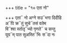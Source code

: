 +++
title = "१० एता नो"

+++
एता᳓ नो अग्ने सउ᳓भगा दिदीहि  
अ᳓पि क्र᳓तुं सुचे᳓तसं वतेम  
वि᳓श्वा स्तोतृ᳓भ्यो गृणते᳓ च सन्तु  
यूय᳓म् पात सुअस्ति᳓भिः स᳓दा नः
